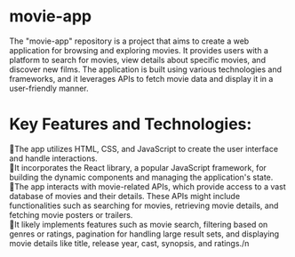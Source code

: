 # movie-app
The "movie-app" repository is a project that aims to create a web application for browsing and exploring movies. It provides users with a platform to search for movies, view details about specific movies, and discover new films. The application is built using various technologies and frameworks, and it leverages APIs to fetch movie data and display it in a user-friendly manner.

# Key Features and Technologies:

 📌The app utilizes HTML, CSS, and JavaScript to create the user interface and handle interactions.\
 📌It incorporates the React library, a popular JavaScript framework, for building the dynamic components and managing the application's state. \
 📌The app interacts with movie-related APIs, which provide access to a vast database of movies and their details. These APIs might include functionalities such as 
    searching for movies, retrieving movie details, and fetching movie posters or trailers. \
 📌It likely implements features such as movie search, filtering based on genres or ratings, pagination for handling large result sets, and displaying movie details 
    like title, release year, cast, synopsis, and ratings./n
